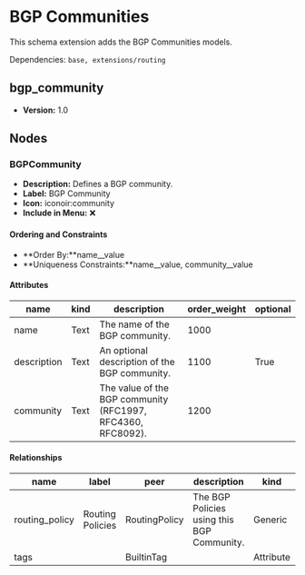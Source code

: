# BGP Communities

This schema extension adds the BGP Communities models.

Dependencies: `base, extensions/routing`

## bgp_community

- **Version:** 1.0

## Nodes

### BGPCommunity

- **Description:** Defines a BGP community.
- **Label:** BGP Community
- **Icon:** iconoir:community
- **Include in Menu:** ❌

#### Ordering and Constraints

- **Order By:**name__value
- **Uniqueness Constraints:**name__value, community__value

#### Attributes

| name | kind | description | order_weight | optional |
| ---- | ---- | ----------- | ------------ | -------- |
| name | Text | The name of the BGP community\. | 1000 |  |
| description | Text | An optional description of the BGP community\. | 1100 | True |
| community | Text | The value of the BGP community \(RFC1997, RFC4360, RFC8092\)\. | 1200 |  |

#### Relationships

| name | label | peer | description | kind | cardinality | optional | order_weight |
| ---- | ----- | ---- | ----------- | ---- | ----------- | -------- | ------------ |
| routing\_policy | Routing Policies | RoutingPolicy | The BGP Policies using this BGP Community\. | Generic | many |  |  |
| tags |  | BuiltinTag |  | Attribute | many | True | 3000 |
